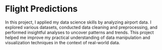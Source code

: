 # Flight Predictions

In this project, I applied my data science skills by analyzing airport data. I explored various datasets, conducted data cleaning and preprocessing, and performed insightful analyses to uncover patterns and trends. This project helped me improve my practical understanding of data manipulation and visualization techniques in the context of real-world data.
